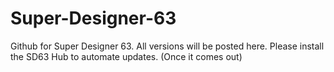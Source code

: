 # Super-Designer-63
Github for Super Designer 63. All versions will be posted here. Please install the SD63 Hub to automate updates. (Once it comes out)
